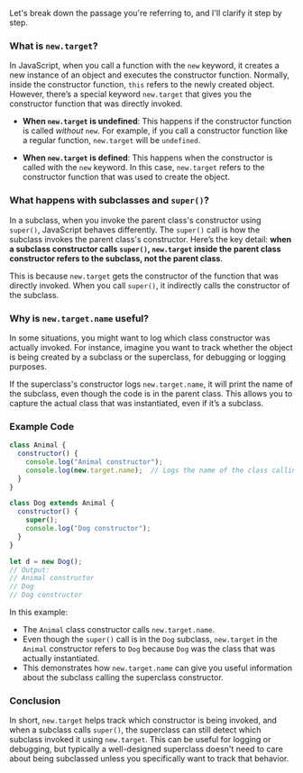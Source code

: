Let's break down the passage you're referring to, and I'll clarify it step by step.

### What is `new.target`?

In JavaScript, when you call a function with the `new` keyword, it creates a new instance of an object and executes the constructor function. Normally, inside the constructor function, `this` refers to the newly created object. However, there’s a special keyword `new.target` that gives you the constructor function that was directly invoked.

- **When `new.target` is undefined**: This happens if the constructor function is called *without* `new`. For example, if you call a constructor function like a regular function, `new.target` will be `undefined`.

- **When `new.target` is defined**: This happens when the constructor is called with the `new` keyword. In this case, `new.target` refers to the constructor function that was used to create the object.

### What happens with subclasses and `super()`?

In a subclass, when you invoke the parent class's constructor using `super()`, JavaScript behaves differently. The `super()` call is how the subclass invokes the parent class's constructor. Here’s the key detail: **when a subclass constructor calls `super()`, `new.target` inside the parent class constructor refers to the subclass, not the parent class**. 

This is because `new.target` gets the constructor of the function that was directly invoked. When you call `super()`, it indirectly calls the constructor of the subclass.

### Why is `new.target.name` useful?

In some situations, you might want to log which class constructor was actually invoked. For instance, imagine you want to track whether the object is being created by a subclass or the superclass, for debugging or logging purposes.

If the superclass's constructor logs `new.target.name`, it will print the name of the subclass, even though the code is in the parent class. This allows you to capture the actual class that was instantiated, even if it’s a subclass.

### Example Code

```javascript
class Animal {
  constructor() {
    console.log("Animal constructor");
    console.log(new.target.name);  // Logs the name of the class calling this constructor
  }
}

class Dog extends Animal {
  constructor() {
    super();
    console.log("Dog constructor");
  }
}

let d = new Dog();
// Output:
// Animal constructor
// Dog
// Dog constructor
```

In this example:
- The `Animal` class constructor calls `new.target.name`. 
- Even though the `super()` call is in the `Dog` subclass, `new.target` in the `Animal` constructor refers to `Dog` because `Dog` was the class that was actually instantiated.
- This demonstrates how `new.target.name` can give you useful information about the subclass calling the superclass constructor.

### Conclusion

In short, `new.target` helps track which constructor is being invoked, and when a subclass calls `super()`, the superclass can still detect which subclass invoked it using `new.target`. This can be useful for logging or debugging, but typically a well-designed superclass doesn't need to care about being subclassed unless you specifically want to track that behavior.

